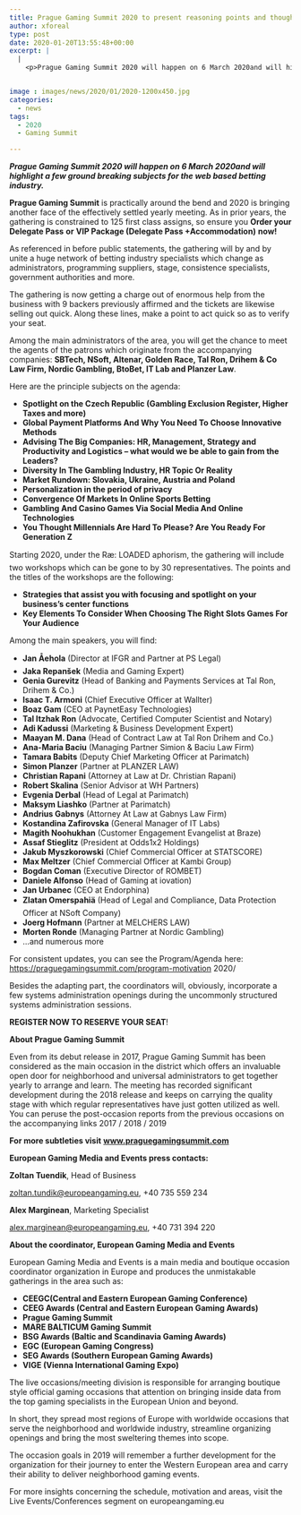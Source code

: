 ```yaml
---
title: Prague Gaming Summit 2020 to present reasoning points and thoughts for the gaming industry
author: xforeal 
type: post
date: 2020-01-20T13:55:48+00:00
excerpt: |
  |
    <p>Prague Gaming Summit 2020 will happen on 6 March 2020and will highlight a few ground breaking subjects for the internet betting industry </p>


image : images/news/2020/01/2020-1200x450.jpg
categories:
  - news
tags:
  - 2020
  - Gaming Summit

---
```

_**Prague Gaming Summit 2020 will happen on 6 March 2020and will highlight a few ground breaking subjects for the web based betting industry.**_

**Prague Gaming Summit** is practically around the bend and 2020 is bringing another face of the effectively settled yearly meeting. As in prior years, the gathering is constrained to 125 first class assigns, so ensure you **Order your Delegate Pass** **or** **VIP Package (Delegate Pass +Accommodation)** **now!**

As referenced in before public statements, the gathering will by and by unite a huge network of betting industry specialists which change as administrators, programming suppliers, stage, consistence specialists, government authorities and more.

The gathering is now getting a charge out of enormous help from the business with 9 backers previously affirmed and the tickets are likewise selling out quick. Along these lines, make a point to act quick so as to verify your seat.

Among the main administrators of the area, you will get the chance to meet the agents of the patrons which originate from the accompanying companies: **SBTech, NSoft, Altenar, Golden Race, Tal Ron, Drihem & Co Law Firm, Nordic Gambling, BtoBet, IT Lab and Planzer Law**.

Here are the principle subjects on the agenda:

  * **Spotlight on the Czech Republic (Gambling Exclusion Register, Higher Taxes and more)**
  * **Global Payment Platforms And Why You Need To Choose Innovative Methods**
  * **Advising The Big Companies: HR, Management, Strategy and Productivity and Logistics – what would we be able to gain from the Leaders?**
  * **Diversity In The Gambling Industry, HR Topic Or Reality**
  * **Market Rundown: Slovakia, Ukraine, Austria and Poland**
  * **Personalization in the period of privacy**
  * **Convergence Of Markets In Online Sports Betting**
  * **Gambling And Casino Games Via Social Media And Online Technologies**
  * **You Thought Millennials Are Hard To Please? Are You Ready For Generation Z**

Starting 2020, under the Ræ: LOADED aphorism, the gathering will include two workshops which can be gone to by 30 representatives. The points and the titles of the workshops are the following:

  * **Strategies that assist you with focusing and spotlight on your business’s center functions**
  * **Key Elements To Consider When Choosing The Right Slots Games For Your Audience**

Among the main speakers, you will find:

  * **Jan Åehola** (Director at IFGR and Partner at PS Legal)
  * **Jaka Repanšek** (Media and Gaming Expert)
  * **Genia Gurevitz** (Head of Banking and Payments Services at Tal Ron, Drihem & Co.)
  * **Isaac T. Armoni** (Chief Executive Officer at Wallter)
  * **Boaz Gam** (CEO at PaynetEasy Technologies)
  * **Tal Itzhak Ron** (Advocate, Certified Computer Scientist and Notary)
  * **Adi Kadussi** (Marketing & Business Development Expert)
  * **Maayan M. Dana** (Head of Contract Law at Tal Ron Drihem and Co.)
  * **Ana-Maria Baciu** (Managing Partner Simion & Baciu Law Firm)
  * **Tamara Babits** (Deputy Chief Marketing Officer at Parimatch)
  *  **Simon Planzer** (Partner at PLANZER LAW)
  *  **Christian Rapani** (Attorney at Law at Dr. Christian Rapani)
  *  **Robert Skalina** (Senior Advisor at WH Partners)
  * **Evgenia Derbal** (Head of Legal at Parimatch)
  * **Maksym Liashko** (Partner at Parimatch)
  * **Andrius Gabnys** (Attorney At Law at Gabnys Law Firm)
  * **Kostandina Zafirovska** (General Manager of IT Labs)
  * **Magith Noohukhan** (Customer Engagement Evangelist at Braze)
  * **Assaf Stieglitz** (President at Odds1x2 Holdings)
  * **Jakub Myszkorowski** (Chief Commercial Officer at STATSCORE)
  * **Max Meltzer** (Chief Commercial Officer at Kambi Group)
  * **Bogdan Coman** (Executive Director of ROMBET)
  * **Daniele Alfonso** (Head of Gaming at iovation)
  * **Jan Urbanec** (CEO at Endorphina)
  * **Zlatan Omerspahiä** (Head of Legal and Compliance, Data Protection Officer at NSoft Company)
  *  **Joerg Hofmann** (Partner at MELCHERS LAW)
  * **Morten Ronde** (Managing Partner at Nordic Gambling)
  * …and numerous more

For consistent updates, you can see the Program/Agenda here: https://praguegamingsummit.com/program-motivation 2020/

Besides the adapting part, the coordinators will, obviously, incorporate a few systems administration openings during the uncommonly structured systems administration sessions.

**REGISTER NOW TO RESERVE YOUR SEAT**!

**About Prague Gaming Summit**

Even from its debut release in 2017, Prague Gaming Summit has been considered as the main occasion in the district which offers an invaluable open door for neighborhood and universal administrators to get together yearly to arrange and learn. The meeting has recorded significant development during the 2018 release and keeps on carrying the quality stage with which regular representatives have just gotten utilized as well. You can peruse the post-occasion reports from the previous occasions on the accompanying links 2017 / 2018 / 2019

**For more subtleties visit** **www.praguegamingsummit.com**

**European Gaming Media and Events press contacts:**

**Zoltan Tuendik**, Head of Business

zoltan.tundik@europeangaming.eu, +40 735 559 234

**Alex Marginean**, Marketing Specialist

alex.marginean@europeangaming.eu, +40 731 394 220

**About the coordinator, European Gaming Media and Events**

European Gaming Media and Events is a main media and boutique occasion coordinator organization in Europe and produces the unmistakable gatherings in the area such as:

  * **CEEGC(Central and Eastern European Gaming Conference)**
  * **CEEG Awards (Central and Eastern European Gaming Awards)**
  * **Prague Gaming Summit**
  * **MARE BALTICUM Gaming Summit**
  * **BSG Awards (Baltic and Scandinavia Gaming Awards)**
  * **EGC (European Gaming Congress)**
  * **SEG Awards (Southern European Gaming Awards)**
  * **VIGE (Vienna International Gaming Expo)**

The live occasions/meeting division is responsible for arranging boutique style official gaming occasions that attention on bringing inside data from the top gaming specialists in the European Union and beyond.

In short, they spread most regions of Europe with worldwide occasions that serve the neighborhood and worldwide industry, streamline organizing openings and bring the most sweltering themes into scope.

The occasion goals in 2019 will remember a further development for the organization for their journey to enter the Western European area and carry their ability to deliver neighborhood gaming events.

For more insights concerning the schedule, motivation and areas, visit the Live Events/Conferences segment on europeangaming.eu
